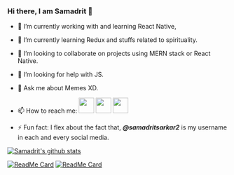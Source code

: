 ### Hi there, I am Samadrit 👋

- 🔭 I’m currently working with and learning React Native,
- 🌱 I’m currently learning Redux and stuffs related to spirituality.
- 👯 I’m looking to collaborate on projects using MERN stack or React Native.
- 🤔 I’m looking for help with JS.
- 💬 Ask me about Memes XD.
- 📫 How to reach me: 
  [<img src="https://img.icons8.com/fluent/48/000000/instagram-new.png" width="35" height="35"/>](https://www.instagram.com/samadritsarkar2) [<img src="https://img.icons8.com/color/48/000000/linkedin.png" width="35" height="35"/>](https://www.linkedin.com/in/samadritsarkar2/) [<img src="https://img.icons8.com/color/48/000000/twitter.png" width="35" height="35"/>](https://twitter.com/samadritsarkar2)
  
- ⚡ Fun fact: I flex about the fact that, ***@samadritsarkar2*** is my username in each and every social media.

[![Samadrit's github stats](https://github-readme-stats.vercel.app/api?username=samadritsarkar2&theme=react)](https://github.com/anuraghazra/github-readme-stats)

[![ReadMe Card](https://github-readme-stats.vercel.app/api/pin/?username=samadritsarkar2&repo=bttv2&theme=react)](https://github.com/anuraghazra/github-readme-stats)
[![ReadMe Card](https://github-readme-stats.vercel.app/api/pin/?username=samadritsarkar2&repo=sp-blog&theme=react)](https://github.com/anuraghazra/github-readme-stats)

